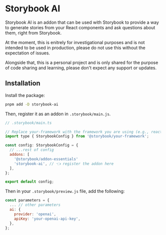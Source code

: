 # Storybook AI

Storybook AI is an addon that can be used with Storybook to provide a way to generate stories from your React components and ask questions about them, right from Storybook.

At the moment, this is enitrely for investigational purposes and is not intended to be used in production, please do not use this without the expectation of issues.

Alongside that, this is a personal project and is only shared for the purpose of code sharing and learning, please don't expect any support or updates.

## Installation

Install the package:

```sh
pnpm add -D storybook-ai
```

Then, register it as an addon in `.storybook/main.js`.

```js
// .storybook/main.ts

// Replace your-framework with the framework you are using (e.g., react-webpack5, vue3-vite)
import type { StorybookConfig } from '@storybook/your-framework';

const config: StorybookConfig = {
  // ...rest of config
  addons: [
    '@storybook/addon-essentials'
    'storybook-ai', // 👈 register the addon here
  ],
};

export default config;
```

Then in your `.storybook/preview.js` file, add the following:

```js
const parameters = {
  ... // other parameters
  ai: {
    provider: 'openai',
    apiKey: 'your-openai-api-key',
  },
};
```
